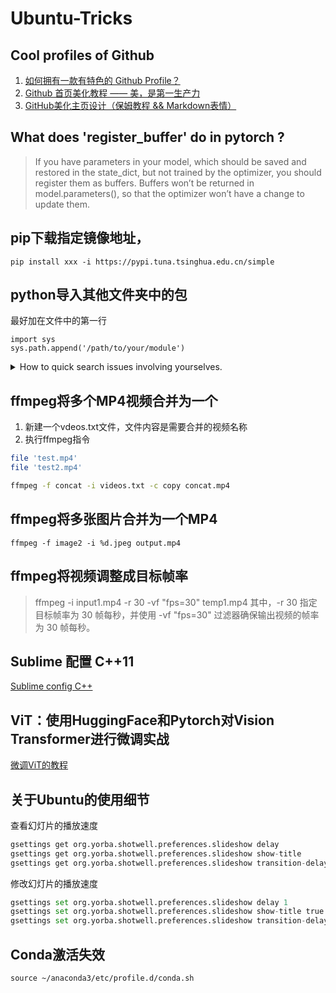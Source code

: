 # Ubuntu-Tricks

## Cool profiles of Github
1. [如何拥有一款有特色的 Github Profile？](https://cloud.tencent.com/developer/article/2047199)
2. [Github 首页美化教程 —— 美，是第一生产力](https://blog.csdn.net/weixin_50915462/article/details/119988939)
3. [GitHub美化主页设计（保姆教程 && Markdown表情）](https://blog.csdn.net/qq_44231797/article/details/129251980)

## What does 'register_buffer' do in pytorch ?
> If you have parameters in your model, which should be saved and restored in the state_dict, but not trained by the optimizer, you should register them as buffers.
Buffers won’t be returned in model.parameters(), so that the optimizer won’t have a change to update them.

## pip下载指定镜像地址，
```
pip install xxx -i https://pypi.tuna.tsinghua.edu.cn/simple
```

## python导入其他文件夹中的包
最好加在文件中的第一行
```
import sys
sys.path.append('/path/to/your/module')
```


<details>
<summary> How to quick search issues involving yourselves.</summary>
在GitHub搜索中放入is:issue involves:my-username
</details>


## ffmpeg将多个MP4视频合并为一个 
1. 新建一个vdeos.txt文件，文件内容是需要合并的视频名称
2. 执行ffmpeg指令
  
```bash
file 'test.mp4'
file 'test2.mp4'

ffmpeg -f concat -i videos.txt -c copy concat.mp4
```



## ffmpeg将多张图片合并为一个MP4
```
ffmpeg -f image2 -i %d.jpeg output.mp4
```


## ffmpeg将视频调整成目标帧率
> ffmpeg -i input1.mp4 -r 30 -vf "fps=30" temp1.mp4
其中，-r 30 指定目标帧率为 30 帧每秒，并使用 -vf "fps=30" 过滤器确保输出视频的帧率为 30 帧每秒。

## Sublime 配置 C++11
[Sublime config C++](https://www.geeksforgeeks.org/setting-up-sublime-text-for-competitive-coding-in-cpp14-on-ubuntu/)

## ViT：使用HuggingFace和Pytorch对Vision Transformer进行微调实战
[微调ViT的教程](https://blog.csdn.net/weixin_38739735/article/details/137064991)

## 关于Ubuntu的使用细节

查看幻灯片的播放速度
```python
gsettings get org.yorba.shotwell.preferences.slideshow delay
gsettings get org.yorba.shotwell.preferences.slideshow show-title
gsettings get org.yorba.shotwell.preferences.slideshow transition-delay
```
修改幻灯片的播放速度
```python
gsettings set org.yorba.shotwell.preferences.slideshow delay 1
gsettings set org.yorba.shotwell.preferences.slideshow show-title true
gsettings set org.yorba.shotwell.preferences.slideshow transition-delay 0.1
```

## Conda激活失效
```
source ~/anaconda3/etc/profile.d/conda.sh
```
